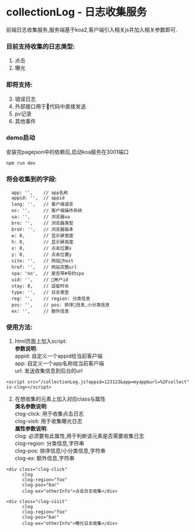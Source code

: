 # collectionLog - 日志收集服务

前端日志收集服务,服务端基于koa2,客户端引入相关js并加入相关参数即可.  

### 目前支持收集的日志类型:
1. 点击
2. 曝光

### 即将支持:
3. 错误日志
4. 外部接口用于代码中直接发送
5. pv记录
6. 其他事件

### demo启动  
安装完pagejson中的依赖后,启动koa服务在3001端口
```
npm run dev
```

### 将会收集到的字段:
```
  app: '',    // app名称
  appid: '',  // appid
  lang: '',   // 客户端语言
  os: '',     // 客户端操作系统
  ua: '',     // 浏览器ua
  bro: '',    // 浏览器类型
  broV: '',   // 浏览器版本
  w: 0,       // 显示屏宽度
  h: 0,       // 显示屏高度
  x: 0,       // 点击位置x
  y: 0,       // 点击位置y
  site: '',   // 网站host
  href: '',   // 网站完整url
  spa: 'no',  // 是否带#号的spa
  uid: '',    // 用户id
  stay: 0,    // 逗留时长
  type: '',   // 日志类型
  reg: '',    // region: 分类信息
  pos: '',    // pos: 排序信息,小分类信息
  ex: '',     // 额外信息
```

### 使用方法:  
1. html页面上加入script:  
**参数说明**:  
appid: 自定义一个appid给当前客户端  
app: 自定义一个app名称给当前客户端  
url: 发送收集信息到后台的url  
```
<script src="/collectionLog.js?appid=123123&app=myapp&url=%2Fcollect" is-clog></script>
```

2. 在想收集的元素上加入对应class与属性  
**类名参数说明**:  
clog-click: 用于收集点击日志  
clog-visit: 用于收集曝光日志  
**属性参数说明**:  
clog: 必须要有此属性,用于判断该元素是否需要收集日志  
clog-region: 分类信息,字符串  
clog-pos: 排序信息/小分类信息,字符串  
clog-ex: 额外信息,字符串  
```
<div class="clog-click" 
      clog 
      clog-region="foo" 
      clog-pos="bar" 
      clog-ex="otherInfo">点击日志收集</div>

<div class="clog-visit" 
      clog 
      clog-region="foo" 
      clog-pos="bar" 
      clog-ex="otherInfo">曝光日志收集</div>
```
